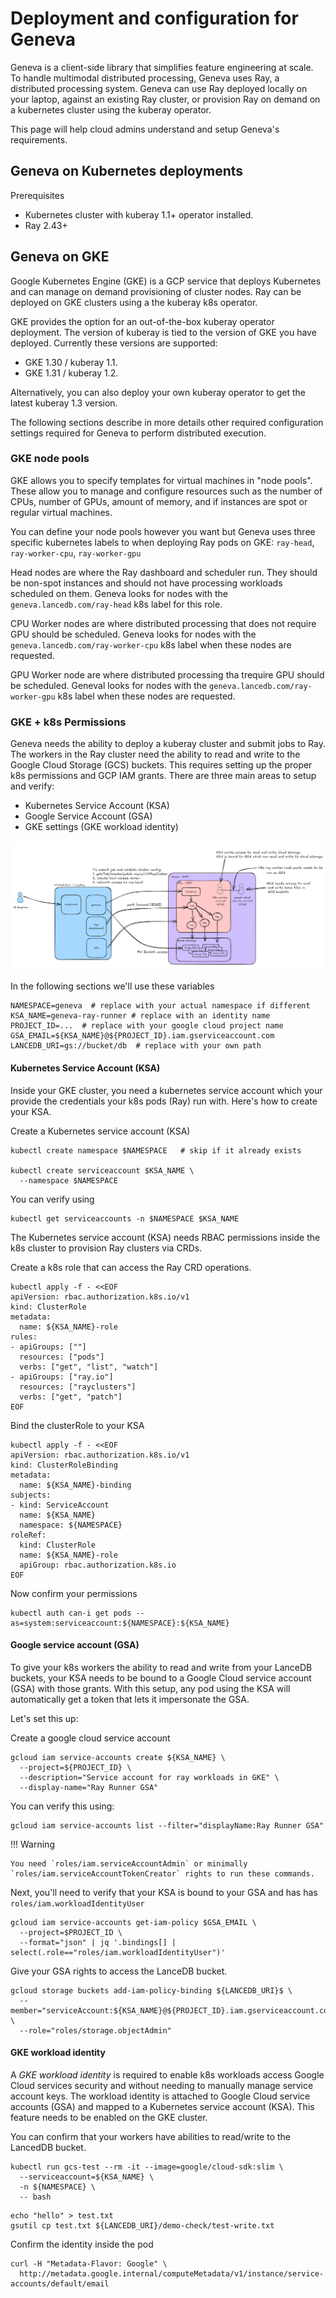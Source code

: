 # Deployment and configuration for Geneva

Geneva is a client-side library that simplifies feature engineering at scale.  To handle multimodal distributed processing, Geneva uses Ray, a distributed processing system.  Geneva can use Ray deployed locally on your laptop, against an existing Ray cluster, or provision Ray on demand on a kubernetes cluster using the kuberay operator.  

This page will help cloud admins understand and setup Geneva's requirements.

## Geneva on Kubernetes deployments

Prerequisites

* Kubernetes cluster with kuberay 1.1+ operator installed.
* Ray 2.43+ 

## Geneva on GKE

Google Kubernetes Engine (GKE) is a GCP service that deploys Kubernetes and can manage on demand provisioning of cluster nodes.  Ray can be deployed on GKE clusters using a the kuberay k8s operator.

GKE provides the option for an out-of-the-box kuberay operator deployment. The version of kuberay is tied to the version of GKE you have deployed.  Currently these versions are supported:

* GKE 1.30 / kuberay 1.1.  
* GKE 1.31 / kuberay 1.2.

Alternatively, you can also deploy your own kuberay operator to get the latest kuberay 1.3 version.

The following sections describe in more details other required configuration settings required for Geneva to perform distributed execution.

### GKE node pools

GKE allows you to specify templates for virtual machines in "node pools".  These allow you to manage and configure resources such as the number of CPUs, number of GPUs, amount of memory, and if instances are spot or regular virtual machines.  

You can define your node pools however you want but Geneva uses three specific kubernetes labels to when deploying Ray pods on GKE: `ray-head`, `ray-worker-cpu`, `ray-worker-gpu`

Head nodes are where the Ray dashboard and scheduler run.  They should be non-spot instances and should not have processing workloads scheduled on them. Geneva 
looks for nodes with the `geneva.lancedb.com/ray-head` k8s label for this role.

CPU Worker nodes are where distributed processing that does not require GPU should be scheduled.  Geneva looks for nodes with the `geneva.lancedb.com/ray-worker-cpu` k8s label when these nodes are requested.

GPU Worker node are where distributed processing tha trequire GPU should be scheduled.  Geneval looks for nodes with the `geneva.lancedb.com/ray-worker-gpu` k8s label when these nodes are requested.

### GKE + k8s Permissions

Geneva needs the ability to deploy a kuberay cluster and submit jobs to Ray. The workers in the Ray cluster need the ability to read and write to the Google Cloud Storage (GCS) buckets.  This requires setting up the proper k8s permissions and GCP IAM grants.  There are three main areas to setup and verify:

* Kubernetes Service Account (KSA)
* Google Service Account (GSA)
* GKE settings (GKE workload identity)

![Geneva security requirements](geneva-security-reqs.png)

[comment]: <> (link to drawing https://app.excalidraw.com/s/A3v4g07fw2r/9kR1DRHk36L)

In the following sections we'll use these variables

```
NAMESPACE=geneva  # replace with your actual namespace if different
KSA_NAME=geneva-ray-runner # replace with an identity name
PROJECT_ID=...  # replace with your google cloud project name
GSA_EMAIL=${KSA_NAME}@${PROJECT_ID}.iam.gserviceaccount.com
LANCEDB_URI=gs://bucket/db  # replace with your own path
```

#### Kubernetes Service Account (KSA)

Inside your GKE cluster, you need a kubernetes service account which your provide the credentials your k8s pods (Ray) run with.  Here's how to create your KSA.

Create a Kubernetes service account (KSA)

```
kubectl create namespace $NAMESPACE   # skip if it already exists

kubectl create serviceaccount $KSA_NAME \
  --namespace $NAMESPACE
```

You can verify using 
```
kubectl get serviceaccounts -n $NAMESPACE $KSA_NAME
```

The Kubernetes service account (KSA) needs RBAC permissions inside the k8s cluster to provision Ray clusters via CRDs.  

Create a k8s role that can access the Ray CRD operations.
```
kubectl apply -f - <<EOF
apiVersion: rbac.authorization.k8s.io/v1
kind: ClusterRole
metadata:
  name: ${KSA_NAME}-role
rules:
- apiGroups: [""]
  resources: ["pods"]
  verbs: ["get", "list", "watch"]
- apiGroups: ["ray.io"]
  resources: ["rayclusters"]
  verbs: ["get", "patch"]
EOF
```

Bind the clusterRole to your KSA

```
kubectl apply -f - <<EOF
apiVersion: rbac.authorization.k8s.io/v1
kind: ClusterRoleBinding
metadata:
  name: ${KSA_NAME}-binding
subjects:
- kind: ServiceAccount
  name: ${KSA_NAME}
  namespace: ${NAMESPACE}
roleRef:
  kind: ClusterRole
  name: ${KSA_NAME}-role
  apiGroup: rbac.authorization.k8s.io
EOF
```
Now confirm your permissions

```
kubectl auth can-i get pods --as=system:serviceaccount:${NAMESPACE}:${KSA_NAME}
```

#### Google service account (GSA)

To give your k8s workers the ability to read and write from your LanceDB buckets, your KSA needs to be bound to a Google Cloud service account (GSA) with those grants.  With this setup, any pod using the KSA will automatically get a token that lets it impersonate the GSA.

Let's set this up:

Create a google cloud service account

```
gcloud iam service-accounts create ${KSA_NAME} \
  --project=${PROJECT_ID} \
  --description="Service account for ray workloads in GKE" \
  --display-name="Ray Runner GSA"
```

You can verify this using:
```
gcloud iam service-accounts list --filter="displayName:Ray Runner GSA"
```

!!! Warning

    You need `roles/iam.serviceAccountAdmin` or minimally 
    `roles/iam.serviceAccountTokenCreator` rights to run these commands.

Next, you'll need to verify that your KSA is bound to your GSA and has has `roles/iam.workloadIdentityUser`
```
gcloud iam service-accounts get-iam-policy $GSA_EMAIL \
  --project=$PROJECT_ID \
  --format="json" | jq '.bindings[] | select(.role=="roles/iam.workloadIdentityUser")'
```

Give your GSA rights to access the LanceDB bucket.
```
gcloud storage buckets add-iam-policy-binding ${LANCEDB_URI}$ \
  --member="serviceAccount:${KSA_NAME}@${PROJECT_ID}.iam.gserviceaccount.com" \
  --role="roles/storage.objectAdmin"
```


#### GKE workload identity

A *GKE workload identity* is required to enable k8s workloads access Google Cloud services security and without needing to manually manage service account keys.  The workload identity is attached to Google Cloud service accounts (GSA) and mapped to a Kubernetes service account (KSA).  This feature needs to be enabled on the GKE cluster.

You can confirm that your workers have abilities to read/write to the LancedDB bucket.

```
kubectl run gcs-test --rm -it --image=google/cloud-sdk:slim \
  --serviceaccount=${KSA_NAME} \
  -n ${NAMESPACE} \
  -- bash
```

```
echo "hello" > test.txt
gsutil cp test.txt ${LANCEDB_URI}/demo-check/test-write.txt
```

Confirm the identity inside the pod
```
curl -H "Metadata-Flavor: Google" \
  http://metadata.google.internal/computeMetadata/v1/instance/service-accounts/default/email    
```
